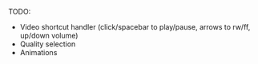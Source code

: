 TODO:

- Video shortcut handler (click/spacebar to play/pause, arrows to rw/ff, up/down volume)
- Quality selection
- Animations
